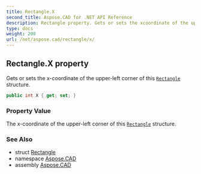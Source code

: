 ```yaml
---
title: Rectangle.X
second_title: Aspose.CAD for .NET API Reference
description: Rectangle property. Gets or sets the xcoordinate of the upperleft corner of this Rectangle structure
type: docs
weight: 200
url: /net/aspose.cad/rectangle/x/
---
```

## Rectangle.X property

Gets or sets the x-coordinate of the upper-left corner of this [`Rectangle`](../) structure.

```csharp
public int X { get; set; }
```

### Property Value

The x-coordinate of the upper-left corner of this [`Rectangle`](../) structure.

### See Also

* struct [Rectangle](../)
* namespace [Aspose.CAD](../../../aspose.cad/)
* assembly [Aspose.CAD](../../../)


